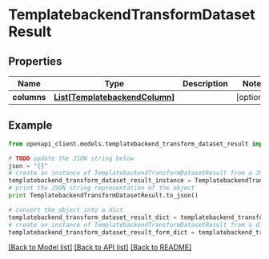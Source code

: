 # TemplatebackendTransformDatasetResult


## Properties

Name | Type | Description | Notes
------------ | ------------- | ------------- | -------------
**columns** | [**List[TemplatebackendColumn]**](TemplatebackendColumn.md) |  | [optional] 

## Example

```python
from openapi_client.models.templatebackend_transform_dataset_result import TemplatebackendTransformDatasetResult

# TODO update the JSON string below
json = "{}"
# create an instance of TemplatebackendTransformDatasetResult from a JSON string
templatebackend_transform_dataset_result_instance = TemplatebackendTransformDatasetResult.from_json(json)
# print the JSON string representation of the object
print TemplatebackendTransformDatasetResult.to_json()

# convert the object into a dict
templatebackend_transform_dataset_result_dict = templatebackend_transform_dataset_result_instance.to_dict()
# create an instance of TemplatebackendTransformDatasetResult from a dict
templatebackend_transform_dataset_result_form_dict = templatebackend_transform_dataset_result.from_dict(templatebackend_transform_dataset_result_dict)
```
[[Back to Model list]](../README.md#documentation-for-models) [[Back to API list]](../README.md#documentation-for-api-endpoints) [[Back to README]](../README.md)


